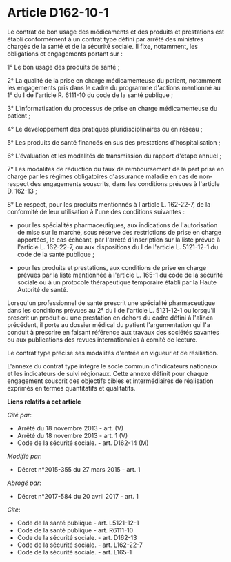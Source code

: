 # Article D162-10-1

Le contrat de bon usage des médicaments et des produits et prestations est établi conformément à un contrat type défini par
arrêté des ministres chargés de la santé et de la sécurité sociale. Il fixe, notamment, les obligations et engagements
portant sur : 

1° Le bon usage des produits de santé ; 

2° La qualité de la prise en charge médicamenteuse du patient, notamment les engagements pris dans le cadre du programme
d'actions mentionné au 1° du I de l'article R. 6111-10 du code de la santé publique ; 

3° L'informatisation du processus de prise en charge médicamenteuse du patient ; 

4° Le développement des pratiques pluridisciplinaires ou en réseau ; 

5° Les produits de santé financés en sus des prestations d'hospitalisation ; 

6° L'évaluation et les modalités de transmission du rapport d'étape annuel ; 

7° Les modalités de réduction du taux de remboursement de la part prise en charge par les régimes obligatoires d'assurance
maladie en cas de non-respect des engagements souscrits, dans les conditions prévues à l'article D. 162-13 ; 

8° Le respect, pour les produits mentionnés à l'article L. 162-22-7, de la conformité de leur utilisation à l'une des
conditions suivantes :

- pour les spécialités pharmaceutiques, aux indications de l'autorisation de mise sur le marché, sous réserve des
restrictions de prise en charge apportées, le cas échéant, par l'arrêté d'inscription sur la liste prévue à l'article L.
162-22-7, ou aux dispositions du I de l'article L. 5121-12-1 du code de la santé publique ;

- pour les produits et prestations, aux conditions de prise en charge prévues par la liste mentionnée à l'article L. 165-1 du
code de la sécurité sociale ou à un protocole thérapeutique temporaire établi par la Haute Autorité de santé. 

Lorsqu'un professionnel de santé prescrit une spécialité pharmaceutique dans les conditions prévues au 2° du I de l'article
L. 5121-12-1 ou lorsqu'il prescrit un produit ou une prestation en dehors du cadre défini à l'alinéa précédent, il porte au
dossier médical du patient l'argumentation qui l'a conduit à prescrire en faisant référence aux travaux des sociétés savantes
ou aux publications des revues internationales à comité de lecture. 

Le contrat type précise ses modalités d'entrée en vigueur et de résiliation. 

L'annexe du contrat type intègre le socle commun d'indicateurs nationaux et les indicateurs de suivi régionaux. Cette annexe
définit pour chaque engagement souscrit des objectifs cibles et intermédiaires de réalisation exprimés en termes quantitatifs
et qualitatifs.

**Liens relatifs à cet article**

_Cité par_:

  - Arrêté du 18 novembre 2013 - art. (V)
  - Arrêté du 18 novembre 2013 - art. 1 (V)
  - Code de la sécurité sociale. - art. D162-14 (M)

_Modifié par_:

  - Décret n°2015-355 du 27 mars 2015 - art. 1

_Abrogé par_:

  - Décret n°2017-584 du 20 avril 2017 - art. 1

_Cite_:

  - Code de la santé publique - art. L5121-12-1
  - Code de la santé publique - art. R6111-10
  - Code de la sécurité sociale. - art. D162-13
  - Code de la sécurité sociale. - art. L162-22-7
  - Code de la sécurité sociale. - art. L165-1
